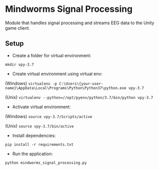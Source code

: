 # Mindworms Signal Processing
Module that handles signal processing and streams EEG data to the Unity game client.

## Setup 

- Create a folder for virtual environment:

   
`mkdir vpy-3.7`

- Create virtual environment using virtual env:

(Windows)
    `virtualenv -p C:\Users\{your-user-name}\AppData\Local\Programs\Python\Python37\python.exe vpy-3.7`

(Unix)
    `virtualenv --python=//opt/pyenv/python/3.7/bin/python vpy-3.7`

- Activate virtual environment:

(Windows)
    `source vpy-3.7/Scripts/active`

(Unix)
    `source vpy-3.7/bin/active`

- Install dependencies:

`pip install -r requirements.txt`

- Run the application:

`python mindworms_signal_processing.py`